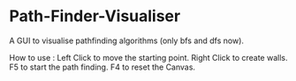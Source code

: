 # Path-Finder-Visualiser
A GUI to visualise pathfinding algorithms (only bfs and dfs now).

How to use : 
Left Click to move the starting point. 
Right Click to create walls. 
F5 to start the path finding.
F4 to reset the Canvas.
